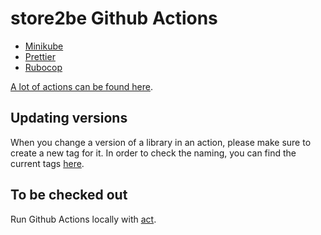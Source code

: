 # store2be Github Actions

- [Minikube](minikube)
- [Prettier](prettier)
- [Rubocop](rubocop)

[A lot of actions can be found here](https://github.com/sdras/awesome-actions).

## Updating versions

When you change a version of a library in an action, please make sure to create a new tag for it. In order to check the naming, you can find the current tags [here](https://github.com/store2be/github-actions/releases).

## To be checked out

Run Github Actions locally with [act](https://github.com/nektos/act).
